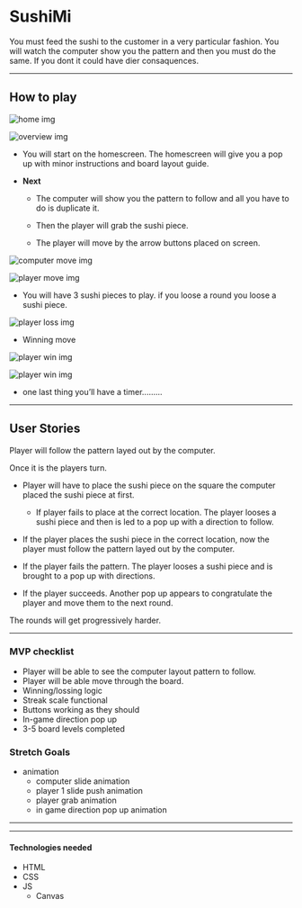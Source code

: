 # **SushiMi**

You must feed the sushi to the customer in a very particular fashion.
You will watch the computer show you the pattern and then you must do the same. If you dont it could have dier consaquences.

---

## How to play

![home img](assets/home.jpg)

![overview img](assets/overviewscreenshot.jpg)

- You will start on the homescreen. The homescreen will give you a pop up with minor instructions and board layout guide.

- **Next**

  - The computer will show you the
    pattern to follow and all you have to
    do is duplicate it.

  - Then the player will grab the sushi piece.

  - The player will move by the arrow buttons placed on screen.

![computer move img](assets/computer.jpg)

![player move img](assets/playerstart.jpg)

- You will have 3 sushi pieces to play.
  if you loose a round you loose a
  sushi piece.

![player loss img](assets/playerloss.jpg)

- Winning move

![player win img](assets/playerwin.jpg)

![player win img](assets/winningmove.jpg)

- one last thing you’ll have a timer.........

---

## **User Stories**

Player will follow the pattern layed out by the computer.

Once it is the players turn.

- Player will have to place the sushi piece on the square the computer placed the sushi piece at first.

  - If player fails to place at the correct location. The player looses a sushi piece and then is led to a pop up with a direction to follow.

- If the player places the sushi piece in the correct location, now the player must follow the pattern layed out by the computer.

- If the player fails the pattern. The player looses a sushi piece and is brought to a pop up with directions.

- If the player succeeds. Another pop up appears to congratulate the player and move them to the next round.

The rounds will get progressively harder.

---

### **MVP** checklist

- Player will be able to see the computer layout pattern to follow.
- Player will be able move through the board.
- Winning/lossing logic
- Streak scale functional
- Buttons working as they should
- In-game direction pop up
- 3-5 board levels completed

### Stretch Goals

- animation
  - computer slide animation
  - player 1 slide push animation
  - player grab animation
  - in game direction pop up animation

---

---

#### Technologies needed

- HTML
- CSS
- JS
  - Canvas
